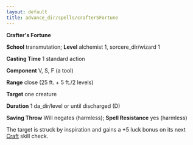 ```yaml
---
layout: default
title: advance_dir/spells/crafterSFortune
---
```

 **Crafter's Fortune**

**School** transmutation; **Level** alchemist 1, sorcere_dir/wizard 1

**Casting Time** 1 standard action

**Component** V, S, F (a tool)

**Range** close (25 ft. + 5 ft./2 levels)

**Target** one creature

**Duration** 1 da_dir/level or until discharged (D)

**Saving Throw** Will negates (harmless); **Spell Resistance** yes (harmless)

The target is struck by inspiration and gains a +5 luck bonus on its next [Craft](../../skill_dir/craft#_craft) skill check.

